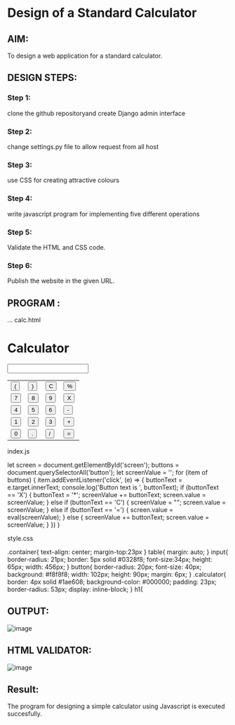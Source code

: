 # Design of a Standard Calculator

## AIM:

To design a web application for a standard calculator.

## DESIGN STEPS:

### Step 1:
clone the github repositoryand create Django admin interface
### Step 2:
change settings.py file to allow request from all host

### Step 3:
use CSS for creating attractive colours

### Step 4:
write javascript program for implementing five different operations

### Step 5:

Validate the HTML and CSS code.

### Step 6:

Publish the website in the given URL.

## PROGRAM :
...
calc.html
<!DOCTYPE html>
<html lang="en">
<head>
 <meta charset="UTF-8">
 <meta name="viewport" content="width=device-width, initial-scale=1.0">
 <meta http-equiv="X-UA-Compatible" content="ie=edge">
 <link rel="stylesheet" href="/static/CSS/style.css">
 <title>Calculator</title>
</head>
<body>
 <div class="container">
 <h1>Calculator</h1>
 <div class="calculator">
 <input type="text" name="screen" id="screen">
 <table>
 <tr>
 <td><button>(</button></td>
 <td><button>)</button></td>
 <td><button>C</button></td>
 <td><button>%</button></td>
 </tr>
 <tr>
 <td><button>7</button></td>
 <td><button>8</button></td>
 <td><button>9</button></td>
 <td><button>X</button></td>
 </tr>
 <tr>
 <td><button>4</button></td>
 <td><button>5</button></td>
 <td><button>6</button></td>
 <td><button>-</button></td>
 </tr>
 <tr>
 <td><button>1</button></td>
 <td><button>2</button></td>
 <td><button>3</button></td>
 <td><button>+</button></td>
 </tr>
 <tr>
 <td><button>0</button></td>
 <td><button>.</button></td>
 <td><button>/</button></td>
 <td><button>=</button></td>
 </tr>
 </table>
 </div>
 </div>
</body>
<script src="/static/JS/index.js"></script>
</html>

index.js

let screen = document.getElementById('screen');
buttons = document.querySelectorAll('button');
let screenValue = '';
for (item of buttons) {
item.addEventListener('click', (e) => {
buttonText = e.target.innerText;
console.log('Button text is ', buttonText);
if (buttonText == 'X') {
buttonText = '*';
screenValue += buttonText;
screen.value = screenValue;
}
else if (buttonText == 'C') {
screenValue = "";
screen.value = screenValue;
}
else if (buttonText == '=') {
screen.value = eval(screenValue);
}
else {
screenValue += buttonText;
screen.value = screenValue;
}
})
}

style.css

.container{
text-align: center;
margin-top:23px
}
table{
margin: auto;
}
input{
border-radius: 21px;
border: 5px solid #0328f8;
font-size:34px;
height: 65px;
width: 456px;
}
button{
border-radius: 20px;
font-size: 40px;
background: #f8f8f8;
width: 102px;
height: 90px;
margin: 6px;
}
.calculator{
border: 4px solid #1ae608;
background-color: #000000;
padding: 23px;
border-radius: 53px;
display: inline-block;
}
h1{
## OUTPUT:
![image](https://github.com/aparnabalasubrmanian/standard-calculator/assets/123351172/c140a758-356e-445c-8625-431cee8a3356)


## HTML VALIDATOR:
![image](https://github.com/aparnabalasubrmanian/standard-calculator/assets/123351172/9dbc9de3-5040-429b-8057-0aacec67814a)


## Result:
The program for designing a simple calculator using Javascript is executed succesfully.

